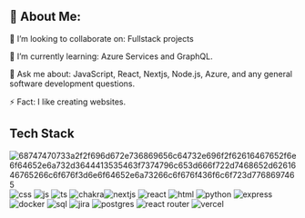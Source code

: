 ## 💫 About Me:

👯 I’m looking to collaborate on:
Fullstack projects

🌱 I’m currently learning:
Azure Services and GraphQL.

💬 Ask me about:
JavaScript, React, Nextjs, Node.js, Azure, and any general software development questions.

⚡ Fact:
I like creating websites.

## Tech Stack
![68747470733a2f2f696d672e736869656c64732e696f2f62616467652f6e6f64652e6a732d3644413535463f7374796c653d666f722d7468652d6261646765266c6f676f3d6e6f64652e6a73266c6f676f436f6c6f723d7768697465](https://github.com/user-attachments/assets/c18017b2-0c3e-456d-ad03-9c1fa8d3fa81)
![css](https://github.com/user-attachments/assets/04df411c-3658-4111-a121-c7b9ca199ef9)
![js](https://github.com/user-attachments/assets/e50eff75-c372-453a-8c7a-5f93b140ed70)
![ts](https://github.com/user-attachments/assets/1fd96b0f-fd7b-41d7-8cc1-06be3e5f209a)
![chakra](https://github.com/user-attachments/assets/b1c8c8da-5dbf-4d4b-a40c-c1b6691b0004)![nextjs](https://github.com/user-attachments/assets/9ffd04d6-7460-498e-912e-3363fa2d9c10)
![react](https://github.com/user-attachments/assets/1e2bd045-255e-49f5-8ecc-82cc29bb73cc)
![html](https://github.com/user-attachments/assets/5ca5713c-f0f7-4321-a7d2-8a17d2f98900)
![python](https://github.com/user-attachments/assets/70864caa-b933-4ba0-b779-ff0fc9abfe40)
![express](https://github.com/user-attachments/assets/c60ee008-f5e6-4d0e-9f5e-623029fb7d81)
![docker](https://github.com/user-attachments/assets/78fa20ca-3da9-4c0a-97de-4be8ca468c96)
![sql](https://github.com/user-attachments/assets/7b2dddfd-2f35-45ec-b1bc-aa0efdd1ad21)
![jira](https://github.com/user-attachments/assets/cbdc787f-7f24-449b-8e6c-fd7f310f2754)
![postgres](https://github.com/user-attachments/assets/2ee746f1-d622-4b8b-a5c8-333feb5abbf8)
![react router](https://github.com/user-attachments/assets/ba0ce679-4125-4997-a850-778ea33d069c)
![vercel](https://github.com/user-attachments/assets/8013ca0e-b9c0-46ff-85ca-676ed3889dfa)



